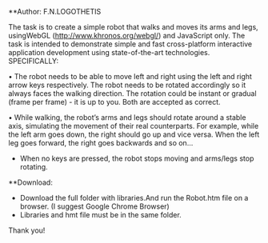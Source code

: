 **Author: F.N.LOGOTHETIS

The task is to create a simple robot that walks and moves its arms and legs,
usingWebGL (http://www.khronos.org/webgl/) and JavaScript only. The
task is intended to demonstrate simple and fast cross-platform interactive
application development using state-of-the-art technologies.
SPECIFICALLY:

• The robot needs to be able to move left and right using the left
and right arrow keys respectively. The robot needs to be rotated
accordingly so it always faces the walking direction. The rotation
could be instant or gradual (frame per frame) - it is up to you. Both
are accepted as correct.

• While walking, the robot’s arms and legs should rotate around a
stable axis, simulating the movement of their real counterparts. For
example, while the left arm goes down, the right should go up and vice
versa. When the left leg goes forward, the right goes backwards and
so on...

* When no keys are pressed, the robot stops moving and arms/legs stop
rotating.

**Download:

- Download the  full folder with libraries.And run the Robot.htm file on a 
browser. (I suggest Google Chrome Browser)
- Libraries and hmt file must be in the same folder.

Thank you!

